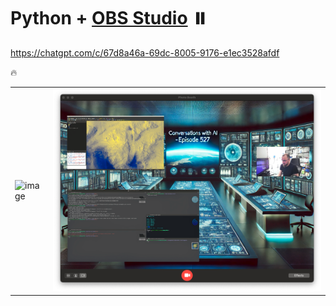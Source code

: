 # Python + [OBS Studio](https://obsproject.com/) ⏸️

https://chatgpt.com/c/67d8a46a-69dc-8005-9176-e1ec3528afdf

🔥

| | |
|-|-|
| ![image](https://github.com/kamangir/assets/blob/main/blue-sandbox/OBS.png?raw=true) | ![image](https://github.com/kamangir/assets/blob/main/blue-sandbox/virtualcam.png?raw=true) |
